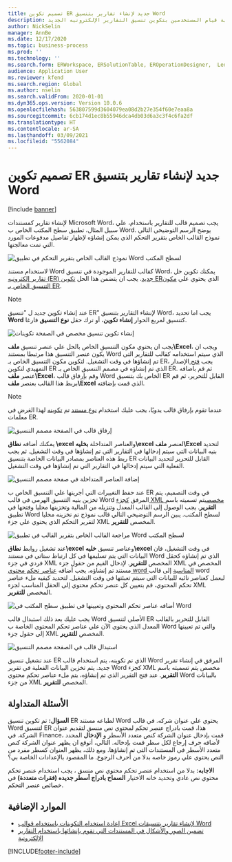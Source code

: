 ```yaml
---
title: تصميم تكوين ER جديد لإنشاء تقارير بتنسيق Word
description: يشرح هذا الموضوع كيفية قيام المستخدمين بتكوين تنسيق التقارير الإلكترونيه الجديد (ER) لإنشاء تقارير بتنسيق مستندات Microsoft Word.
author: NickSelin
manager: AnnBe
ms.date: 12/17/2020
ms.topic: business-process
ms.prod: ''
ms.technology: ''
ms.search.form: ERWorkspace, ERSolutionTable, EROperationDesigner,  LedgerJournalTable, LedgerJournalTransVendPaym
audience: Application User
ms.reviewer: kfend
ms.search.region: Global
ms.author: nselin
ms.search.validFrom: 2020-01-01
ms.dyn365.ops.version: Version 10.0.6
ms.openlocfilehash: 563807599d3604079ea08d2b27e354f60e7eaa8a
ms.sourcegitcommit: 6cb174d1ec8b55946dca4db03d6a3c3f4c6fa2df
ms.translationtype: HT
ms.contentlocale: ar-SA
ms.lasthandoff: 03/09/2021
ms.locfileid: "5562084"
---
```

# <a name="design-a-new-er-configuration-to-generate-reports-in-word-format"></a>تصميم تكوين ER جديد لإنشاء تقارير بتنسيق Word

[!include [banner](../includes/banner.md)]

لإنشاء تقارير كمستندات Microsoft Word، يجب تصميم قالب للتقارير باستخدام، علي سبيل المثال، تطبيق سطح المكتب الخاص ب Word. يوضح الرسم التوضيحي التالي نموذج القالب الخاص بتقرير التحكم الذي يمكن إنشاؤه لإظهار تفاصيل مدفوعات المورد التي تمت معالجتها.

![نموذج القالب الخاص بتقرير التحكم في تطبيق Word لسطح المكتب](./media/er-design-configuration-word-image1.png)

لاستخدام مستند Word كقالب للتقارير الموجودة في تنسيق Word، يمكنك تكوين حل [تقارير إلكترونيه (ER) ](general-electronic-reporting.md)[جديد](er-quick-start1-new-solution.md). يجب ان يتضمن هذا الحل [تكوين ER](general-electronic-reporting.md#Configuration)الذي يحتوي علي [مكون التنسيق الخاص بـ ER](general-electronic-reporting.md#FormatComponentOutbound).

> [!NOTE]
> عند إنشاء تكوين جديد ل "تنسيق ER" لإنشاء التقارير بتنسيق Word، يجب اما تحديد **Word** كتنسيق لمربع الحوار **إنشاء تكوين**، أو ترك حقل **نوع التنسيق** فارغا.

![إنشاء تكوين تنسيق مخصص في الصفحة تكوينات](./media/er-design-configuration-word-image2.gif)

يجب ان يحتوي مكون التنسيق الخاص بالحل علي عنصر تنسيق **ملف\\Excel**، ويجب ان يكون عنصر التنسيق هذا مرتبطا بمستند Word الذي سيتم استخدامه كقالب للتقارير التي تم إنشاؤها في وقت التشغيل. لتكوين مكون التنسيق الخاص بـ ER، يجب [فتح ](general-electronic-reporting.md#component-versioning)الإصدار التمهيدي لتكوين ER الذي تم إنشاؤه في مصمم التنسيق الخاص بـ ER. ثم قم باضافه عنصر **ملف\\Excel**، وقم بإرفاق قالب Word الخاص بك بتنسيق ER القابل للتحرير، ثم قم بربط هذا القالب بعنصر **ملف\\Excel** الذي قمت بإضافته.

> [!NOTE]
> عندما تقوم بإرفاق قالب يدويًا، يجب عليك استخدام [نوع مستند](https://docs.microsoft.com/dynamics365/fin-ops-core/fin-ops/organization-administration/configure-document-management#configure-document-types) تم [تكوينه](electronic-reporting-er-configure-parameters.md#parameters-to-manage-documents) لهذا الغرض في معلمات ER.

![إرفاق قالب في الصفحة مصمم التنسيق](./media/er-design-configuration-word-image3.gif)

يمكنك أضافه **نطاق \\excel** والعناصر المتداخلة **بخليه\\excel** لعنصر  **ملف\\Excel** لتحديد بنيه البيانات التي سيتم إدخالها في التقارير التي تم إنشاؤها في وقت التشغيل. ثم يجب ربط هذه العناصر بمصادر البيانات الخاصة بتنسيق ER القابل للتحرير لتحديد البيانات الفعلية التي سيتم إدخالها في التقارير التي تم إنشاؤها في وقت التشغيل.

![إضافة العناصر المتداخلة في صفحة مصمم التنسيق](./media/er-design-configuration-word-image4.gif)

عند حفظ التغييرات التي أجريتها علي التنسيق الخاص ب ER في وقت التصميم، يتم تخزين بنيه التنسيق الهرمي في قالب Word المرفق [كجزء XML مخصص](https://docs.microsoft.com/visualstudio/vsto/custom-xml-parts-overview?view=vs-2019)يتم تسميته باسم **التقرير**. يجب الوصول إلى القالب المعدل وتنزيله من المالية وتخزينها محليا وفتحها في تطبيق Word لسطح المكتب. يبين الرسم التوضيحي التالي قالب نموذج تم تخزينه محليا لتقرير التحكم الذي يحتوي علي جزء XML المخصص **للتقرير**.

![مراجعة القالب الخاص بتقرير القالب في تطبيق Word لسطح المكتب](./media/er-design-configuration-word-image5.gif)

عند تشغيل روابط **نطاق\\excel** وعناصر تنسيق **خليه\\excel** في وقت التشغيل، فان البيانات التي يتم تسليمها في كل ارتباط ستاتي في مستند Word الذي تم إنشاؤه كحقل فردي في جزء XML المخصص **للتقرير**. لإدخال القيم من حقول جزء XML المخصص في مستند تم إنشاؤه، يجب أضافه [عناصر تحكم محتوي word المناسبة](https://docs.microsoft.com/office/client-developer/word/content-controls-in-word) إلى قالب word ليعمل كعناصر نائبه للبيانات التي سيتم تعبئتها في وقت التشغيل. لتحديد كيفيه ملء عناصر تحكم المحتوي، قم بتعيين كل عنصر تحكم محتوي إلى الحقل المناسب لجزء XML المخصص **للتقرير**.

![أضافه عناصر تحكم المحتوي وتعيينها في تطبيق سطح المكتب في Word](./media/er-design-configuration-word-image6.gif)

يجب عليك بعد ذلك استبدال قالب Word الأصلي لتنسيق ER القابل للتحرير بالقالب المعدل الذي يحتوي الآن علي عناصر تحكم المحتوي الخاصة ب Word والتي تم تعيينها إلى حقول جزء XML المخصص **للتقرير**.

![استبدال قالب في الصفحة مصمم التنسيق](./media/er-design-configuration-word-image7.gif)

عند تشغيل تنسيق ER الذي تم تكوينه، يتم استخدام قالب Word المرفق في إنشاء تقرير جديد. يتم تخزين البيانات الفعلية في تقرير Word كجزء XML مخصص يتم تسميته باسم **التقرير**. عند فتح التقرير الذي تم إنشاؤه، يتم ملء عناصر تحكم محتوي Word بالبيانات من جزء XML المخصص **للتقرير**.

## <a name="frequently-asked-questions"></a>الأسئلة المتداولة

**السؤال:** تم تكوين تنسيق ER لطباعه مستند Word يحتوي علي عنوان شركه. في قالب Word لتنسيق ER هذا، قمت بادراج عنصر تحكم لمحتوي نص منسق لتقديم عنوان الشركة. في Finance، قمت بإدخال عنوان الشركة كنص متعدد الأسطر و **الإدخال** المحدد لأضافه حرف إرجاع لكل سطر قمت بإدخاله. التالي، أتوقع ان يظهر عنوان الشركة كنص متعدد الأسطر في المستندات التي تم إنشاؤها. ومع ذلك، يظهر العنوان كسطر مفرد من النص يحتوي علي رموز خاصه بدلا من أحرف الرجوع. ما المقصود بالإعدادات الخاصة بي؟

**الاجابه:** بدلا من استخدام عنصر تحكم محتوي نص منسق ، يجب استخدام عنصر تحكم محتوي نص عادي وتحديد خانه الاختيار **السماح بادراج أسطر جديده (فقرات متعددة)** في خصائص عنصر التحكم.

## <a name="additional-resources"></a>الموارد الإضافية

- [إعادة استخدام التكوينات باستخدام قوالب Excel لإنشاء تقارير بتنسيقات Word](./tasks/er-design-configuration-word-2016-11.md)
- [تضمين الصور والأشكال في المستندات التي تقوم بإنشائها باستخدام التقارير الإلكترونية](electronic-reporting-embed-images-shapes.md#embed-an-image-in-a-word-document)


[!INCLUDE[footer-include](../../../includes/footer-banner.md)]